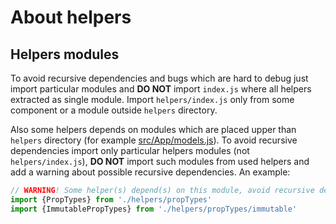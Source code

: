# About helpers

## Helpers modules

To avoid recursive dependencies and bugs which are hard to debug just import particular modules and
**DO NOT** import `index.js` where all helpers extracted as single module. Import `helpers/index.js`
only from some component or a module outside `helpers` directory.

Also some helpers depends on modules which are placed upper than `helpers` directory (for example
[src/App/models.js](../src/App/models.js)). To avoid recursive dependencies import only particular
helpers modules (not `helpers/index.js`), **DO NOT** import such modules from used helpers and add a
warning about possible recursive dependencies. An example:

```js
// WARNING! Some helper(s) depend(s) on this module, avoid recursive dependencies!
import {PropTypes} from './helpers/propTypes'
import {ImmutablePropTypes} from './helpers/propTypes/immutable'
```
